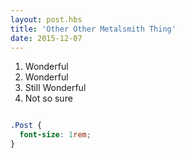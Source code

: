 ```yaml
---
layout: post.hbs
title: 'Other Other Metalsmith Thing'
date: 2015-12-07
---
```


1. Wonderful
2. Wonderful
3. Still Wonderful
4. Not so sure


```css

.Post {
  font-size: 1rem;
}

```
